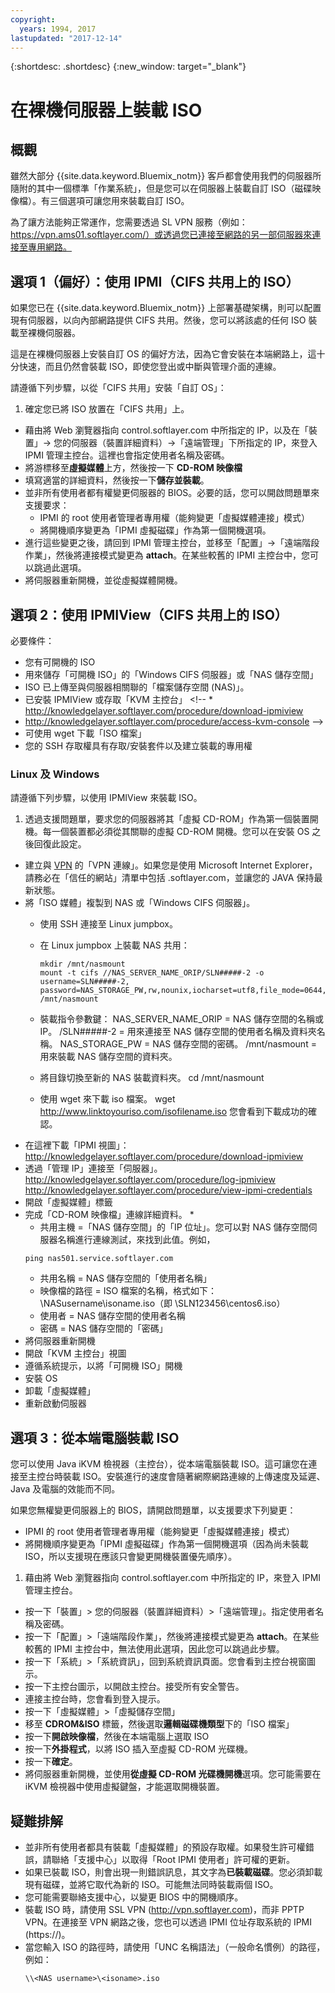 ```yaml
---
copyright:
  years: 1994, 2017
lastupdated: "2017-12-14"
---
```


{:shortdesc: .shortdesc}
{:new_window: target="_blank"}


# 在裸機伺服器上裝載 ISO

## 概觀

雖然大部分 {{site.data.keyword.Bluemix_notm}} 客戶都會使用我們的伺服器所隨附的其中一個標準「作業系統」，但是您可以在伺服器上裝載自訂 ISO（磁碟映像檔）。有三個選項可讓您用來裝載自訂 ISO。

為了讓方法能夠正常運作，您需要透過 SL VPN 服務（例如：https://vpn.ams01.softlayer.com/）或透過您已連接至網路的另一部伺服器來連接至專用網路。

## 選項 1（偏好）：使用 IPMI（CIFS 共用上的 ISO）

如果您已在 {{site.data.keyword.Bluemix_notm}} 上部署基礎架構，則可以配置現有伺服器，以向內部網路提供 CIFS 共用。然後，您可以將該處的任何 ISO 裝載至裸機伺服器。

這是在裸機伺服器上安裝自訂 OS 的偏好方法，因為它會安裝在本端網路上，這十分快速，而且仍然會裝載 ISO，即使您登出或中斷與管理介面的連線。

請遵循下列步驟，以從「CIFS 共用」安裝「自訂 OS」：

1. 確定您已將 ISO 放置在「CIFS 共用」上。
* 藉由將 Web 瀏覽器指向 control.softlayer.com 中所指定的 IP，以及在「裝置」-> 您的伺服器（裝置詳細資料）->「遠端管理」下所指定的 IP，來登入 IPMI 管理主控台。這裡也會指定使用者名稱及密碼。
* 將游標移至**虛擬媒體**上方，然後按一下 **CD-ROM 映像檔**
* 填寫適當的詳細資料，然後按一下**儲存並裝載**。
* 並非所有使用者都有權變更伺服器的 BIOS。必要的話，您可以開啟問題單來支援要求：
  * IPMI 的 root 使用者管理者專用權（能夠變更「虛擬媒體連接」模式）
  * 將開機順序變更為「IPMI 虛擬磁碟」作為第一個開機選項。
* 進行這些變更之後，請回到 IPMI 管理主控台，並移至「配置」->「遠端階段作業」，然後將連接模式變更為 **attach**。在某些較舊的 IPMI 主控台中，您可以跳過此選項。
* 將伺服器重新開機，並從虛擬媒體開機。


## 選項 2：使用 IPMIView（CIFS 共用上的 ISO）

必要條件：<br/>
* 您有可開機的 ISO
* 用來儲存「可開機 ISO」的「Windows CIFS 伺服器」或「NAS 儲存空間」
* ISO 已上傳至與伺服器相關聯的「檔案儲存空間 (NAS)」。
* 已安裝 IPMIView 或存取「KVM 主控台」 <!--  * http://knowledgelayer.softlayer.com/procedure/download-ipmiview
* http://knowledgelayer.softlayer.com/procedure/access-kvm-console -->
* 可使用 wget 下載「ISO 檔案」
* 您的 SSH 存取權具有存取/安裝套件以及建立裝載的專用權


### Linux 及 Windows
請遵循下列步驟，以使用 IPMIView 來裝載 ISO。
1. 透過支援問題單，要求您的伺服器將其「虛擬 CD-ROM」作為第一個裝置開機。每一個裝置都必須從其關聯的虛擬 CD-ROM 開機。您可以在安裝 OS 之後回復此設定。 
* 建立與 [VPN](http://www.softlayer.com/VPN-Access) 的「VPN 連線」。如果您是使用 Microsoft Internet Explorer，請務必在「信任的網站」清單中包括 .softlayer.com，並讓您的 JAVA 保持最新狀態。
* 將「ISO 媒體」複製到 NAS 或「Windows CIFS 伺服器」。
  * 使用 SSH 連接至 Linux jumpbox。
  * 在 Linux jumpbox 上裝載 NAS 共用：

        mkdir /mnt/nasmount
        mount -t cifs //NAS_SERVER_NAME_ORIP/SLN#####-2 -o username=SLN#####-2,
        password=NAS_STORAGE_PW,rw,nounix,iocharset=utf8,file_mode=0644,dir_mode=0755 /mnt/nasmount
  * 裝載指令參數鍵：
        NAS_SERVER_NAME_ORIP = NAS 儲存空間的名稱或 IP。
        /SLN#####-2 = 用來連接至 NAS 儲存空間的使用者名稱及資料夾名稱。
        NAS_STORAGE_PW = NAS 儲存空間的密碼。
        /mnt/nasmount = 用來裝載 NAS 儲存空間的資料夾。
  * 將目錄切換至新的 NAS 裝載資料夾。
        cd /mnt/nasmount
  * 使用 wget 來下載 iso 檔案。
        wget http://www.linktoyouriso.com/isofilename.iso
  您會看到下載成功的確認。
* 在這裡下載「IPMI 視圖」：
      http://knowledgelayer.softlayer.com/procedure/download-ipmiview
* 透過「管理 IP」連接至「伺服器」。
      http://knowledgelayer.softlayer.com/procedure/log-ipmiview
      http://knowledgelayer.softlayer.com/procedure/view-ipmi-credentials
* 開啟「虛擬媒體」標籤
* 完成「CD-ROM 映像檔」連線詳細資料。
  *
    * 共用主機 =「NAS 儲存空間」的「IP 位址」。您可以對 NAS 儲存空間伺服器名稱進行連線測試，來找到此值。例如， 
    ```
    ping nas501.service.softlayer.com
    ```
    * 共用名稱 = NAS 儲存空間的「使用者名稱」
    * 映像檔的路徑 = ISO 檔案的名稱，格式如下：
          \NASusername\isoname.iso（即 \SLN123456\centos6.iso）
    * 使用者 = NAS 儲存空間的使用者名稱
    * 密碼 = NAS 儲存空間的「密碼」
* 將伺服器重新開機
* 開啟「KVM 主控台」視圖
* 遵循系統提示，以將「可開機 ISO」開機
* 安裝 OS
* 卸載「虛擬媒體」
* 重新啟動伺服器

## 選項 3：從本端電腦裝載 ISO
<a name="option3"></a>

您可以使用 Java iKVM 檢視器（主控台），從本端電腦裝載 ISO。這可讓您在連接至主控台時裝載 ISO。安裝進行的速度會隨著網際網路連線的上傳速度及延遲、Java 及電腦的效能而不同。

如果您無權變更伺服器上的 BIOS，請開啟問題單，以支援要求下列變更：
* IPMI 的 root 使用者管理者專用權（能夠變更「虛擬媒體連接」模式）
* 將開機順序變更為「IPMI 虛擬磁碟」作為第一個開機選項（因為尚未裝載 ISO，所以支援現在應該只會變更開機裝置優先順序）。


1. 藉由將 Web 瀏覽器指向 control.softlayer.com 中所指定的 IP，來登入 IPMI 管理主控台。
* 按一下「裝置」> 您的伺服器（裝置詳細資料）>「遠端管理」。指定使用者名稱及密碼。
* 按一下「配置」>「遠端階段作業」，然後將連接模式變更為 **attach**。在某些較舊的 IPMI 主控台中，無法使用此選項，因此您可以跳過此步驟。
* 按一下「系統」>「系統資訊」，回到系統資訊頁面。您會看到主控台視窗圖示。 
* 按一下主控台圖示，以開啟主控台。接受所有安全警告。
* 連接主控台時，您會看到登入提示。
* 按一下「虛擬媒體」>「虛擬儲存空間」
* 移至 **CDROM&ISO** 標籤，然後選取**邏輯磁碟機類型**下的「ISO 檔案」
* 按一下**開啟映像檔**，然後在本端電腦上選取 ISO
* 按一下**外掛程式**，以將 ISO 插入至虛擬 CD-ROM 光碟機。
* 按一下**確定**。
* 將伺服器重新開機，並使用**從虛擬 CD-ROM 光碟機開機**選項。您可能需要在 iKVM 檢視器中使用虛擬鍵盤，才能選取開機裝置。

## 疑難排解

* 並非所有使用者都具有裝載「虛擬媒體」的預設存取權。如果發生許可權錯誤，請聯絡「支援中心」以取得「Root IPMI 使用者」許可權的更新。
* 如果已裝載 ISO，則會出現一則錯誤訊息，其文字為**已裝載磁碟**。您必須卸載現有磁碟，並將它取代為新的 ISO。可能無法同時裝載兩個 ISO。
* 您可能需要聯絡支援中心，以變更 BIOS 中的開機順序。
* 裝載 ISO 時，請使用 SSL VPN (http://vpn.softlayer.com)，而非 PPTP VPN。在連接至 VPN 網路之後，您也可以透過 IPMI 位址存取系統的 IPMI (https://<private-ip-IPMI-management>)。
* 當您輸入 ISO 的路徑時，請使用「UNC 名稱語法」（一般命名慣例）的路徑，例如：
  ```
  \\<NAS username>\<isoname>.iso
  ```
